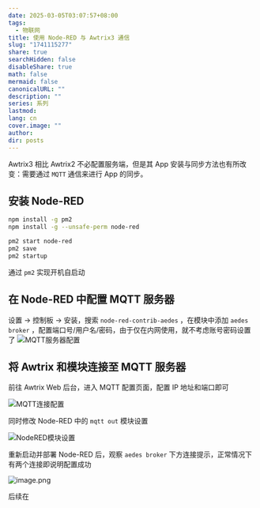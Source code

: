 ```yaml
---
date: 2025-03-05T03:07:57+08:00
tags:
  - 物联网
title: 使用 Node-RED 与 Awtrix3 通信
slug: "1741115277"
share: true
searchHidden: false
disableShare: true
math: false
mermaid: false
canonicalURL: ""
description: ""
series: 系列
lastmod: 
lang: cn
cover.image: ""
author: 
dir: posts
---
```


Awtrix3 相比 Awtrix2 不必配置服务端，但是其 App 安装与同步方法也有所改变：需要通过 `MQTT` 通信来进行 App 的同步。

## 安装 Node-RED

```bash
npm install -g pm2
npm install -g --unsafe-perm node-red

pm2 start node-red
pm2 save
pm2 startup
```

通过 `pm2` 实现开机自启动

## 在 Node-RED 中配置 MQTT 服务器

设置 -> 控制板 -> 安装，搜索 `node-red-contrib-aedes` ，在模块中添加 `aedes broker` ，配置端口号/用户名/密码，由于仅在内网使用，就不考虑账号密码设置了
![MQTT服务器配置](https://cn-sy1.rains3.com/pic/pic/2025/03/76f9cac3b22c352cb7304befc01e9809.png)

## 将 Awtrix 和模块连接至 MQTT 服务器

前往 Awtrix Web 后台，进入 MQTT 配置页面，配置 IP 地址和端口即可

![MQTT连接配置](https://cn-sy1.rains3.com/pic/pic/2025/03/ecd37fc4ed2ebdbc0be7ad8f983c2d6f.png)

同时修改 Node-RED 中的 `mqtt out` 模块设置

![NodeRED模块设置](https://cn-sy1.rains3.com/pic/pic/2025/03/2c0a14483b80ffaccfd9de07bc017759.png)

重新启动并部署 Node-RED 后，观察 `aedes broker` 下方连接提示，正常情况下有两个连接即说明配置成功

![image.png](https://cn-sy1.rains3.com/pic/pic/2025/03/89ce7d1d268b14c49ce013dd24c9922f.png)

后续在